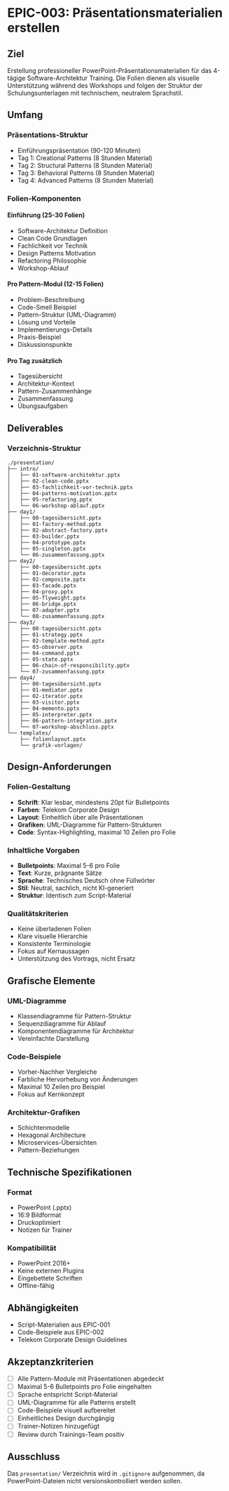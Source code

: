 # EPIC-003: Präsentationsmaterialien erstellen

## Ziel
Erstellung professioneller PowerPoint-Präsentationsmaterialien für das 4-tägige Software-Architektur Training. Die Folien dienen als visuelle Unterstützung während des Workshops und folgen der Struktur der Schulungsunterlagen mit technischem, neutralem Sprachstil.

## Umfang

### Präsentations-Struktur
- Einführungspräsentation (90-120 Minuten)
- Tag 1: Creational Patterns (8 Stunden Material)
- Tag 2: Structural Patterns (8 Stunden Material)
- Tag 3: Behavioral Patterns (8 Stunden Material)
- Tag 4: Advanced Patterns (8 Stunden Material)

### Folien-Komponenten

#### Einführung (25-30 Folien)
- Software-Architektur Definition
- Clean Code Grundlagen
- Fachlichkeit vor Technik
- Design Patterns Motivation
- Refactoring Philosophie
- Workshop-Ablauf

#### Pro Pattern-Modul (12-15 Folien)
- Problem-Beschreibung
- Code-Smell Beispiel
- Pattern-Struktur (UML-Diagramm)
- Lösung und Vorteile
- Implementierungs-Details
- Praxis-Beispiel
- Diskussionspunkte

#### Pro Tag zusätzlich
- Tagesübersicht
- Architektur-Kontext
- Pattern-Zusammenhänge
- Zusammenfassung
- Übungsaufgaben

## Deliverables

### Verzeichnis-Struktur
```
./presentation/
├── intro/
│   ├── 01-software-architektur.pptx
│   ├── 02-clean-code.pptx
│   ├── 03-fachlichkeit-vor-technik.pptx
│   ├── 04-patterns-motivation.pptx
│   ├── 05-refactoring.pptx
│   └── 06-workshop-ablauf.pptx
├── day1/
│   ├── 00-tagesübersicht.pptx
│   ├── 01-factory-method.pptx
│   ├── 02-abstract-factory.pptx
│   ├── 03-builder.pptx
│   ├── 04-prototype.pptx
│   ├── 05-singleton.pptx
│   └── 06-zusammenfassung.pptx
├── day2/
│   ├── 00-tagesübersicht.pptx
│   ├── 01-decorator.pptx
│   ├── 02-composite.pptx
│   ├── 03-facade.pptx
│   ├── 04-proxy.pptx
│   ├── 05-flyweight.pptx
│   ├── 06-bridge.pptx
│   ├── 07-adapter.pptx
│   └── 08-zusammenfassung.pptx
├── day3/
│   ├── 00-tagesübersicht.pptx
│   ├── 01-strategy.pptx
│   ├── 02-template-method.pptx
│   ├── 03-observer.pptx
│   ├── 04-command.pptx
│   ├── 05-state.pptx
│   ├── 06-chain-of-responsibility.pptx
│   └── 07-zusammenfassung.pptx
├── day4/
│   ├── 00-tagesübersicht.pptx
│   ├── 01-mediator.pptx
│   ├── 02-iterator.pptx
│   ├── 03-visitor.pptx
│   ├── 04-memento.pptx
│   ├── 05-interpreter.pptx
│   ├── 06-pattern-integration.pptx
│   └── 07-workshop-abschluss.pptx
└── templates/
    ├── folienlayout.pptx
    └── grafik-vorlagen/
```

## Design-Anforderungen

### Folien-Gestaltung
- **Schrift**: Klar lesbar, mindestens 20pt für Bulletpoints
- **Farben**: Telekom Corporate Design
- **Layout**: Einheitlich über alle Präsentationen
- **Grafiken**: UML-Diagramme für Pattern-Strukturen
- **Code**: Syntax-Highlighting, maximal 10 Zeilen pro Folie

### Inhaltliche Vorgaben
- **Bulletpoints**: Maximal 5-6 pro Folie
- **Text**: Kurze, prägnante Sätze
- **Sprache**: Technisches Deutsch ohne Füllwörter
- **Stil**: Neutral, sachlich, nicht KI-generiert
- **Struktur**: Identisch zum Script-Material

### Qualitätskriterien
- Keine überladenen Folien
- Klare visuelle Hierarchie
- Konsistente Terminologie
- Fokus auf Kernaussagen
- Unterstützung des Vortrags, nicht Ersatz

## Grafische Elemente

### UML-Diagramme
- Klassendiagramme für Pattern-Struktur
- Sequenzdiagramme für Ablauf
- Komponentendiagramme für Architektur
- Vereinfachte Darstellung

### Code-Beispiele
- Vorher-Nachher Vergleiche
- Farbliche Hervorhebung von Änderungen
- Maximal 10 Zeilen pro Beispiel
- Fokus auf Kernkonzept

### Architektur-Grafiken
- Schichtenmodelle
- Hexagonal Architecture
- Microservices-Übersichten
- Pattern-Beziehungen

## Technische Spezifikationen

### Format
- PowerPoint (.pptx)
- 16:9 Bildformat
- Druckoptimiert
- Notizen für Trainer

### Kompatibilität
- PowerPoint 2016+
- Keine externen Plugins
- Eingebettete Schriften
- Offline-fähig

## Abhängigkeiten
- Script-Materialien aus EPIC-001
- Code-Beispiele aus EPIC-002
- Telekom Corporate Design Guidelines

## Akzeptanzkriterien
- [ ] Alle Pattern-Module mit Präsentationen abgedeckt
- [ ] Maximal 5-6 Bulletpoints pro Folie eingehalten
- [ ] Sprache entspricht Script-Material
- [ ] UML-Diagramme für alle Patterns erstellt
- [ ] Code-Beispiele visuell aufbereitet
- [ ] Einheitliches Design durchgängig
- [ ] Trainer-Notizen hinzugefügt
- [ ] Review durch Trainings-Team positiv

## Ausschluss
Das `presentation/` Verzeichnis wird in `.gitignore` aufgenommen, da PowerPoint-Dateien nicht versionskontrolliert werden sollen.